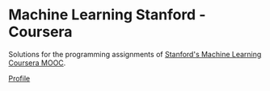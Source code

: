 # Machine Learning Stanford - Coursera

Solutions for the programming assignments of [Stanford's Machine Learning Coursera MOOC](https://www.coursera.org/learn/machine-learning).

[Profile](https://www.coursera.org/user/591e35be409bd88a51edebb2cbf25112)
